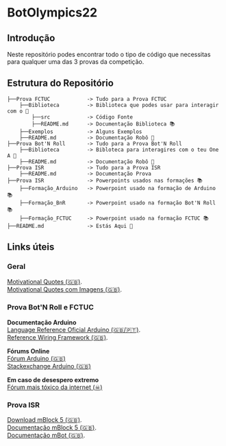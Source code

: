# BotOlympics22


## Introdução
Neste repositório podes encontrar todo o tipo de código que necessitas para qualquer uma das 3 provas da competição.

## Estrutura do Repositório
```
├──Prova FCTUC            -> Tudo para a Prova FCTUC
    ├──Biblioteca         -> Biblioteca que podes usar para interagir com o 🤖
        ├──src            -> Código Fonte
        ├──README.md      -> Documentação Biblioteca 📚
    ├──Exemplos           -> Alguns Exemplos
    ├──README.md          -> Documentação Robô 🤖
├──Prova Bot'N Roll       -> Tudo para a Prova Bot'N Roll
    ├──Biblioteca         -> Bibloteca para interagires com o teu One A 🤖
    ├──README.md          -> Documentação Robô 🤖
├──Prova ISR              -> Tudo para a Prova ISR
    ├──README.md          -> Documentação Prova
├──Prova ISR              -> Powerpoints usados nas formações 📚
    ├──Formação_Arduino   -> Powerpoint usado na formação de Arduino 📚
    ├──Formação_BnR       -> Powerpoint usado na formação Bot'N Roll 📚
    ├──Formação_FCTUC     -> Powerpoint usado na formação FCTUC 📚
├──README.md              -> Estás Aqui 🎯
```

## Links úteis

### Geral  

[Motivational Quotes (🇬🇧)](https://www.brainyquote.com/topics/motivational-quotes).  
[Motivational Quotes com Imagens (🇬🇧)](https://quotefancy.com/motivational-quotes).  


### Prova Bot'N Roll e FCTUC

**Documentação Arduino**  
[Language Reference Oficial Arduino (🇬🇧/🇵🇹)](https://www.arduino.cc/reference/en/).  
[Reference Wiring Framework (🇬🇧)](http://wiring.org.co/reference/).  

**Fórums Online**  
[Fórum Arduino (🇬🇧)](https://forum.arduino.cc/)  
[Stackexchange Arduino (🇬🇧)](https://arduino.stackexchange.com/)  

**Em caso de desespero extremo**  
[Fórum mais tóxico da internet (☠)](https://stackoverflow.com/questions)  

### Prova ISR

[Download mBlock 5 (🇬🇧)](https://www.makeblock.com/software/mblock5).  
[Documentação mBlock 5 (🇬🇧)](https://support.makeblock.com/hc/en-us/sections/360001829013-mBlock-5).  
[Documentação mBot (🇬🇧)](http://docs.makeblock.com/mbot/en/).  


